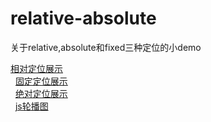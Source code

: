 # relative-absolute
关于relative,absolute和fixed三种定位的小demo

   [相对定位展示](https://cyanar.github.io/relative-absolute/relative.html)<br>
   [固定定位展示](https://cyanar.github.io/relative-absolute/fixed.html)<br>
   [绝对定位展示](https://cyanar.github.io/relative-absolute/absolute.html)<br>
   [js轮播图](https://cyanar.github.io/relative-absolute/js-轮播.html)